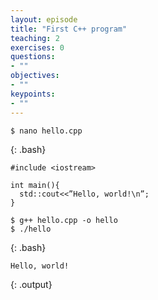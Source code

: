 ```yaml
---
layout: episode
title: "First C++ program"
teaching: 2
exercises: 0
questions:
- ""
objectives:
- ""
keypoints:
- ""
---
```


~~~
$ nano hello.cpp
~~~
{: .bash}

~~~
#include <iostream>

int main(){
  std::cout<<”Hello, world!\n”;
}
~~~

~~~
$ g++ hello.cpp -o hello
$ ./hello
~~~
{: .bash}

~~~
Hello, world!
~~~
{: .output}


